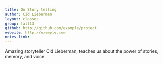 ```yaml
---
title: On Story telling
author: Cid Lieberman
layout: classes
group: fall13
github: http://github.com/example/project
website: http://example.com
notes-link:
---
```

Amazing storyteller Cid Lieberman, teaches us about the power of stories, memory, and voice.